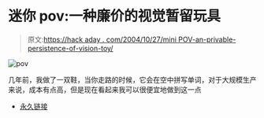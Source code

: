 # 迷你 pov:一种廉价的视觉暂留玩具

> 原文:[https://hack aday . com/2004/10/27/mini POV-an-privable-persistence-of-vision-toy/](https://hackaday.com/2004/10/27/minipov-an-inexpensive-persistence-of-vision-toy/)

![pov](img/055a124aa6f6457f5ac512a5590fd748.png)

几年前，我做了一双鞋，当你走路的时候，它会在空中拼写单词，对于大规模生产来说，成本有点高，但是现在看起来我可以很便宜地做到这一点

*   [永久链接](http://web.media.mit.edu/~ladyada/make/minipov/index.html)